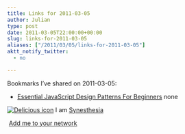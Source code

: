 ```yaml
---
title: Links for 2011-03-05
author: Julian
type: post
date: 2011-03-05T22:00:00+00:00
slug: links-for-2011-03-05 
aliases: ["/2011/03/05/links-for-2011-03-05"]
aktt_notify_twitter:
  - no

---
```

Bookmarks I&#8217;ve shared on 2011-03-05:

  * [Essential JavaScript Design Patterns For Beginners][1] 
    none</li> </ul> 
    
    <p class="deliciouslink">
      <a href="https://del.icio.us/synesthesia" title="See all my bookmarks on del.icio.us"><img src="https://www.synesthesia.co.uk/images/deliciousicon.jpg" alt="Delicious icon" /></a>&nbsp;I am <a href="https://del.icio.us/synesthesia" title="See all my bookmarks on del.icio.us">Synesthesia</a>
    </p>
    
    <p class="deliciouslink">
      <a href="https://del.icio.us/network?add=synesthesia" title="Add me to your del.icio.us network"><img src="https://www.synesthesia.co.uk/images/add.gif" alt="" /></a>&nbsp;<a href="https://del.icio.us/network?add=synesthesia" title="Add me to your del.icio.us network">Add me to your network</a>
    </p>

 [1]: https://www.addyosmani.com/resources/essentialjsdesignpatterns/book